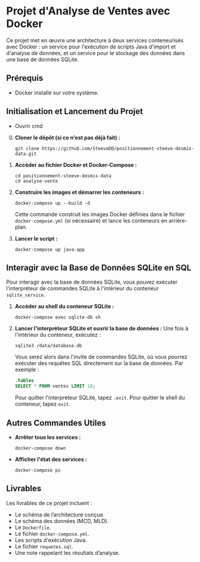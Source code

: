 # Projet d'Analyse de Ventes avec Docker

Ce projet met en œuvre une architecture à deux services conteneurisés avec Docker : un service pour l'exécution de scripts Java d'import et d'analyse de données, et un service pour le stockage des données dans une base de données SQLite.

## Prérequis

* Docker installé sur votre système.

## Initialisation et Lancement du Projet

* Ouvrir cmd

0.  **Cloner le dépôt (si ce n'est pas déjà fait) :**
    ```
    git clone https://github.com/SteeveDD/positionnement-steeve-desmis-data.git
    ```
1.  **Accéder au fichier Docker et Docker-Compose :**
    ```
    cd positionnement-steeve-desmis-data
    cd analyse-vente
    ```

2.  **Construire les images et démarrer les conteneurs :**
    ```
    docker-compose up --build -d
    ```
    Cette commande construit les images Docker définies dans le fichier `docker-compose.yml` (si nécessaire) et lance les conteneurs en arrière-plan.

3.  **Lancer le script :**
    ```
    docker-compose up java-app
    ```
    
## Interagir avec la Base de Données SQLite en SQL

Pour interagir avec la base de données SQLite, vous pouvez exécuter l'interpréteur de commandes SQLite à l'intérieur du conteneur `sqlite_service`.


1.  **Accéder au shell du conteneur SQLite :**
 
    ```
    docker-compose exec sqlite-db sh
    ```

2.  **Lancer l'interpréteur SQLite et ouvrir la base de données :**
    Une fois à l'intérieur du conteneur, exécutez :
    ```
    sqlite3 /data/database.db
    ```
    Vous serez alors dans l'invite de commandes SQLite, où vous pourrez exécuter des requêtes SQL directement sur la base de données. Par exemple :
    ```sql
    .tables
    SELECT * FROM ventes LIMIT 10;
    ```
    Pour quitter l'interpréteur SQLite, tapez `.exit`. Pour quitter le shell du conteneur, tapez `exit`.

## Autres Commandes Utiles

* **Arrêter tous les services :**
    ```
    docker-compose down
    ```
* **Afficher l'état des services :**
    ```
    docker-compose ps
    ```

## Livrables

Les livrables de ce projet incluent :

* Le schéma de l’architecture conçue.
* Le schéma des données (MCD, MLD).
* Le `Dockerfile`.
* Le fichier `docker-compose.yml`.
* Les scripts d'exécution Java.
* Le fichier `requetes.sql`.
* Une note rappelant les résultats d’analyse.